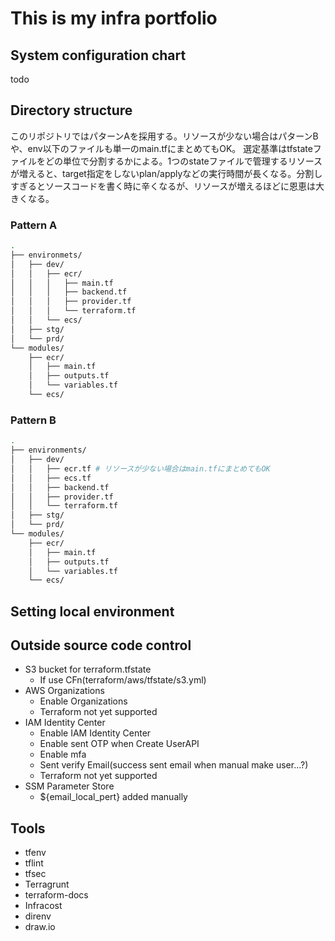 # This is my infra portfolio

## System configuration chart

todo

## Directory structure

このリポジトリではパターンAを採用する。リソースが少ない場合はパターンBや、env以下のファイルも単一のmain.tfにまとめてもOK。
選定基準はtfstateファイルをどの単位で分割するかによる。1つのstateファイルで管理するリソースが増えると、target指定をしないplan/applyなどの実行時間が長くなる。分割しすぎるとソースコードを書く時に辛くなるが、リソースが増えるほどに恩恵は大きくなる。

### Pattern A

```sh
.
├── environmets/
│   ├── dev/
│   │   ├── ecr/
│   │   │   ├── main.tf
│   │   │   ├── backend.tf
│   │   │   ├── provider.tf
│   │   │   └── terraform.tf
│   │   └── ecs/
│   ├── stg/
│   └── prd/
└── modules/
    ├── ecr/
    │   ├── main.tf
    │   ├── outputs.tf
    │   └── variables.tf
    └── ecs/
```

### Pattern B

```sh
.
├── environments/
│   ├── dev/
│   │   ├── ecr.tf # リソースが少ない場合はmain.tfにまとめてもOK
│   │   ├── ecs.tf
│   │   ├── backend.tf
│   │   ├── provider.tf
│   │   └── terraform.tf
│   ├── stg/
│   └── prd/
└── modules/
    ├── ecr/
    │   ├── main.tf
    │   ├── outputs.tf
    │   └── variables.tf
    └── ecs/
```

## Setting local environment

## Outside source code control

- S3 bucket for terraform.tfstate
  - If use CFn(terraform/aws/tfstate/s3.yml)
- AWS Organizations
  - Enable Organizations
  - Terraform not yet supported
- IAM Identity Center
  - Enable IAM Identity Center
  - Enable sent OTP when Create UserAPI
  - Enable mfa
  - Sent verify Email(success sent email when manual make user...?)
  - Terraform not yet supported
- SSM Parameter Store
  - ${email_local_pert} added manually

## Tools

- tfenv
- tflint
- tfsec
- Terragrunt
- terraform-docs
- Infracost
- direnv
- draw.io
